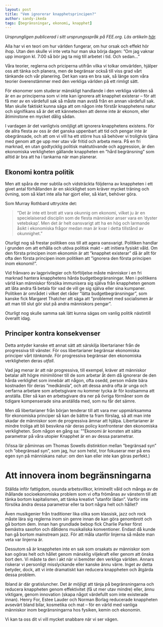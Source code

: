 ```yaml
---
layout: post
title: "Vem ignorerar knapphetsprincipen?"
author: sandy-ikeda
tags: [begränsningar, ekonomi, knapphet]
---
```


*Ursprungligen publicerad i sitt ursprungsspråk på FEE.org. Läs artikeln [här](http://fee.org/freeman/detail/who-ignores-the-principle-of-scarcity).*

Alla har vi en teori om hur världen fungerar, om hur orsak och effekt hör ihop. Utan den skulle vi inte veta hur man ska börja dagen: ”Om jag vaknar upp imorgon kl. 7:00 så bör jag ta mig till arbetet i tid. Och sedan…”

Våra teorier, reglerna och priciperna utifrån vilka vi tolkar omvärlden, hjälper oss att tänka och planera, men de begränsar också till viss grad vårt tänkande och vår planering. Det kan vara en bra sak, så länge som våra teorier överenstämmer med den verkliga världen på ett rimligt sätt.


För ekonomer som studerar mänskligt handlande i den verkliga världen så är en av principerna som vi inte kan ignorera att knapphet existerar – för att få mer av en värdefull sak så måste man avstå från en annan värdefull sak. Man skulle faktiskt kunna säga att om någon inte förstår knapphetens natur och signifikans så är det ett kännetecken att denne inte är ekonom, eller åtiminstone en mycket dålig sådan.

I vardagen är det vanligtvis omöjligt att ignorera knapphetens existens. För de allra flesta av oss är det ganska uppenbart att tid och pengar inte är obegränsade, och att om vi vill ha ett större hus så behöver vi troligtvis tjäna med genom att ge upp mer utav vår fritid och arbeta mera. På en fri marknad, en utan godtycklig politisk maktutövande och aggression, är den ekonomiska verkligheten gällande knappheten en ”hård begränsning” som alltid är bra att ha i tankarna när man planerar.

## Ekonomi kontra politik
Men att spåra de mer subtila och vidsträckta följderna av knappheten i ett givet antal förhållanden är en skicklighet som kräver mycket träning och övning, som så klart inte alla har gjort eller, så klart, behöver göra.

Som Murray Rothbard uttryckte det:

>”Det är inte ett brott att vara okunnig om ekonomi, vilket ju är en specielaiserad disciplin som de flesta människor anser vara en ’dyster vetebskap’. Men det är helt oansvarigt att ha en hög och larmande åsikt i ekonomiska frågor medan man är kvar i detta tillstånd av okunnighet.”

Oturligt nog så frestar politiken oss till att agera oansvarigt. Politiken handlar i grunden om att erhålla och utöva politisk makt – att initiera fysiskt våld. Om den första principen inom ekonomin är att ”knapphet existerar” då är allt för ofta den första principen inom politiken att ”ignorera den första principen inom ekonomi!”.

Vid frånvaro av lagprivilegier och förföljelse måste människor i en fri marknad hantera knapphetens hårda budgetbegränsningar. Men i politikens värld kan människor försöka immunisera sig själva från knappheten genom att låta andra få betala för vad de vill ge sig själva eller sina kumpaner. Politiken är området i vilket det råder ”lätta budgetbegränsningar”, som kanske fick Margaret Thatcher att säga att ”problemet med socialismen är att man till slut gör slut på andra människors pengar”.

Oturligt nog skulle samma sak lätt kunna sägas om vanlig politik nästintill överallt idag.

## Principer kontra konsekvenser
Detta antyder kanske ett annat sätt att särskilja libertarianer från de progressiva till vänster. För oss libertarianer begränsar ekonomiska principer vårt *tänkande*. För progressiva begränsar den ekonomiska verkligheten deras *utfall*.

Vad jag menar är att när progressiva, till exempel, kräver att människor betalar allt högre minimilöner till de som arbetar åt dem då ignorerar de den hårda verklighet som innebär att någon, ofta osedd, person måste bära kostnaden för deras ”medkänsla”, och att dessa andra ofta är unga och oerfarna arbetare som arbetsgivare nu kommer tycka är för kostsamma att anställa. Eller så kan en arbetsgivare dra ner på övriga förmåner som de tidigare kompenserade sina anställda med, som nu får det sämre.

Men då libertarianer från början tenderar till att vara mer uppmärksamma för ekonomiska principer så kan de bättre ta fram förslag, så att man inte skadar de människor som de progressiva ämnar att hjälpa. Libertarianer är mindre troliga att bli besvikna när deras policy konfronterar den ekonomiska verkligheten. Som någon en gång sa: ””Ekonomi är konsten att sätta parametrar på våra utopier Knapphet är en av dessa parametrar.

(Vissa lär påminnas om Thomas Sowells distinktion mellan ”begränsad syn” och ”obegränsad syn”, som jag, hur som helst, tror fokuserar mer på ens egen syn på människans natur: om den kan eller inte kan göras perfekt.)

# Att innovera inom begränsningarna
Ställda inför fattigdom, osunda arbetsvillkor, kriminellt våld och många av de ihållande socioekonomiska problem som vi ofta frömånas av vänstern till att tänka bortom kapitalismen, att tänka kreativt ”utanför lådan”. Varför inte försöka ändra dessa parametrar eller ta bort några helt och hållet?

Även musikgenier från traditioner lika olika som klassisk, jazz och rock måste lära sig reglerna inom sin genre innan de kan göra genombrott och gå bortom dem. Innan han grundlade bebop fick Charlie Parker först bemästra saxofon och dåtidens musikaliska konventioner. Endast då kunde han gå bortom mainstream jazz. För att måla utanför linjerna så måste man veta var linjerna är.

Dessutom så är knappheten inte en sak som orsakats av människor som kan ogöras helt och hållet genom mänsklig viljekraft eller genom att önska bort den. Vi måste ta den i akt när vi bemöter den verkliga världen. Annars riskerar vi personligt misslyckande eller kanske ännu värre. Inget av detta betyder, dock, att vi inte dramatiskt kan reducera knappheten och åtgärda dessa problem.

Ibland är där gratisluncher. Det är möjligt att tänja på begränsningarna och reducera knappheten genom effektivitet (få ut mer utav mindre) eller, ännu viktigare, genom innovation (skapa något värdefullt som inte existerade innan). Henry For, Estee Lauder och Norman Borlag reducerade knappheten avsevärt bland bilar, kosmetika och mat – för en värld med vanliga människor inom begränsningarna hos fysiken, kemin och ekonomin.

Vi kan ta oss dit vi vill mycket snabbare när vi ser vägen.